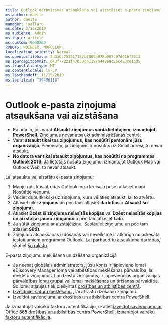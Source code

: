 ```yaml
---
title: Outlook darbvirsmas atsaukšana vai aizstājiet e-pasta ziņojumu
ms.author: daeite
author: daeite
manager: joallard
ms.date: 3/13/2019
ms.audience: Admin
ms.topic: article
ms.custom: 9000260
ROBOTS: NOINDEX, NOFOLLOW
localization_priority: Normal
ms.openlocfilehash: 3d3a6c253317137b7069a978b907c97d61bf7313
ms.sourcegitcommit: b43f77221f47b50c41197a448a9c26c423ce1ad5
ms.translationtype: MT
ms.contentlocale: lv-LV
ms.lasthandoff: 11/15/2019
ms.locfileid: "36496118"
---
```

# <a name="recall-or-replace-an-outlook-email-message"></a>Outlook e-pasta ziņojuma atsaukšana vai aizstāšana

- Kā admin, jūs varat **Atsaukt ziņojumus vārdā lietotājiem, izmantojot PowerShell**. Ziņojumus nevar atsaukt administrēšanas centrā.
- Varat **atsaukt tikai tos ziņojumus, kas nosūtīti personām jūsu organizācijā**. Piemēram, ja ziņojums ir nosūtīts uz Gmail adresi, to nevar atsaukt.
- **No datora var tikai atsaukt ziņojumus, kas nosūtīti no programmas Outlook 2016**. Ja lietotājs nosūta ziņojumu, izmantojot Outlook Mac vai Outlook Web, to nevar atsaukt.

Lai atsauktu vai aizstātu e-pasta ziņojumu:

1. Mapju rūtī, kas atrodas Outlook loga kreisajā pusē, atlasiet mapi Nosūtītie vienumi.
1. Veiciet dubultklikšķi uz ziņojuma, kuru vēlaties atsaukt, lai to atvērtu.
1. Atlasiet cilni **ziņojums** un pēc tam atlasiet **darbības** > **Atsaukt šo ziņojumu**.
1. Atlasiet **Dzēst šī ziņojuma nelasītās kopijas** vai **Dzēst nelasītās kopijas un aizstāt ar jaunu ziņojumu**un pēc tam atlasiet **Labi**.
1. Ja sūtāt ziņojumu ar aizstājējziņu, Sastādiet ziņojumu un pēc tam atlasiet **Sūtīt**.
1. Ziņojumu atsaukšanas izdošanās vai neveiksme ir atkarīga no adresāta iestatījumiem programmā Outlook. Lai pārbaudītu atsaukuma darbības, skatiet [šo rakstu](https://support.office.com/article/35027f88-d655-4554-b4f8-6c0729a723a0).

E-pasta ziņojumu meklēšana un dzēšana organizācijā

- Ja neesat globālais administrators, jūsu konts ir jāpievieno lomai eDiscovery Manager loma vai atbilstības meklēšanas pārvaldība, lai meklētu ziņojumus. Lai dzēstu ziņojumus, ir jāpievienojas organizācijas pārvaldības lomu grupai vai lomai meklēšanas un tīrīšanas pārvaldība. Šo lomu atļaujas tiek piešķirtas [drošības un atbilstības centrā](https://go.microsoft.com/fwlink/?linkid=2083731).
- [Izveidojiet satura meklēšanu](https://docs.microsoft.com/office365/securitycompliance/content-search) , lai atrastu dzēšamo ziņojumu.
- [Izveidot savienojumu ar drošības un atbilstības centra PowerShell](https://docs.microsoft.com/powershell/exchange/office-365-scc/connect-to-scc-powershell/connect-to-scc-powershell?view=exchange-ps).

Ja izmantojat vairāku faktoru autentifikāciju, skatiet [izveidot savienojumu ar Office 365 drošības un atbilstības centrs PowerShell, izmantojot vairāku faktoru autentifikācija](https://docs.microsoft.com/powershell/exchange/office-365-scc/connect-to-scc-powershell/mfa-connect-to-scc-powershell?view=exchange-ps).